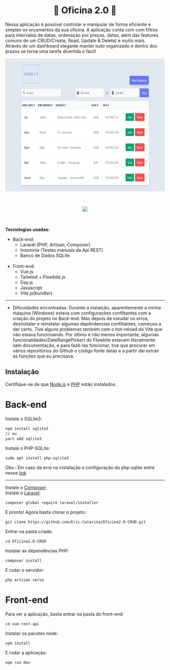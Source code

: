 <h1 align="center">🔧 Oficina 2.0 🔧</h1>

Nessa aplicação é possível controlar e manipular de forma eficiente e simples os orçamentos da sua oficina.
A aplicação conta com com filtros para intervalos de datas, ordenação por preços, datas, além das features comuns de um CRUD(Create, Read, Update & Delete) e muito mais.
<br>
Através de um dashboard elegante manter tudo organizado e dentro dos prazos se torna uma tarefa divertida e fácil!

<p align="center">
 <img src="repos_assets/orcamentos_index.png" height="420">
</p>

<br>

<p align="center">
<img src="http://img.shields.io/static/v1?label=STATUS&message=CONCLUIDO&color=GREEN&style=for-the-badge"/>
</p>

<br>

<b>Tecnologias usadas:</b> 

- Back-end: 
  - Laravel (PHP, Artisan, Composer)
  - Insomnia (Testes manuais da Api REST)
  - Banco de Dados SQLite
  <br>
- Front-end: 
  - Vue.js 
  - Tailwind + Flowbite.js
  - Day.js
  - Javascript
  - Vite.js(bundler)
___
- Dificuldades encontradas: Durante a instalção, aparentemente a minha máquina (Windows) estava com configurações conflitantes com a criação do projeto no Back-end. Mas depois de estudar os erros, desinstalar e reinstalar algumas depêndencias conflitantes, começou a dar certo. Tive alguns problemas também com o hot-reload do Vite que não estava funcionando. Por último e não menos importante, algumas funcionalidades(DateRangePicker) do Flowbite estavam literalmente sem documentação, e para fazê-las funcionar, tive que procurar em vários repositórios do Github o código fonte delas e a partir daí extrair as funções que eu precisava.

## Instalação
Certifique-se de que [Node.js](https://nodejs.org/en/download/) e [PHP](https://www.php.net/downloads.php) estão instalados.
<br>
# Back-end
Instale o SQLite3:
```
npm install sqlite3
// ou
yarn add sqlite3
```
Instale o PHP-SQLite:
```
sudo apt install php-sqlite3
```
Obs.: Em caso de erro na instalação e configuração do php-sqlite entre nesse [link](https://stackoverflow.com/questions/8803728/pdo-sqlite-could-not-find-driver-php-file-not-processing)
___
Instale o [Composer](https://getcomposer.org/download/).
<br>
Instale o [Laravel](https://laravel.com/docs/9.x/installation):
```
composer global require laravel/installer
```
E pronto! Agora basta clonar o projeto:
```
git clone https://github.com/Eric-Catarina/Oficina2.0-CRUD.git
```
Entrar na pasta criada:
```
cd Oficina2.0-CRUD
```
Instalar as dependências PHP:
```
composer install
```
E rodar o servidor:
```
php artisan serve
```
# Front-end
Para ver a aplicação, basta entrar na pasta do front-end:
```
cd vue-rest-api
```
Instalar os pacotes node:
```
npm install
```
E rodar a aplicação:
```
npm run dev
```
